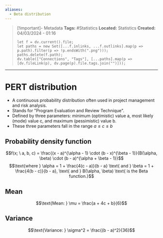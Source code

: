 ```yaml
---
aliases:
  - Beta distribution
---
```


> [!important]- Metadata
> **Tags:** #Statistics 
> **Located:** Statistics
> **Created:** 04/03/2024 - 01:16
> ```dataviewjs
> let f = dv.current().file;
> let paths = new Set([...f.inlinks, ...f.outlinks].map(p => p.path).filter(p => !p.endsWith(".png")));
> paths.delete(f.path);
> dv.table(["Connections", "Tags"], [...paths].map(p => [dv.fileLink(p), dv.page(p).file.tags.join("")]));
> ```

___
# PERT distribution
- A continuous probability distribution often used in project management and risk analysis.
- Stands for "Program Evaluation and Review Technique".
- Defined by three parameters: minimum (optimistic) value a, most likely (mode) value c, and  maximum (pessimistic) value b.
- These three parameters fall in the range $a\leq{c}\leq{b}$


## Probability density function
$$f(x; \ a, b, c) = \frac{(x - a)^{\alpha - 1} \cdot (b - x)^{\beta - 1}}{B(\alpha, \beta) \cdot (b - a)^{\alpha + \beta - 1}}$$
$$\text{where } \alpha = 1 + \frac{4(c - a)}{b - a} \text{ and } \beta = 1 + \frac{4(b - c)}{b - a}, \text{ and } B(\alpha, \beta) \text{ is the Beta function.}$$
## Mean
$$\text{Mean: } \mu = \frac{a + 4c + b}{6}$$
## Variance
$$\text{Variance: } \sigma^2 = \frac{(b - a)^2}{36}$$